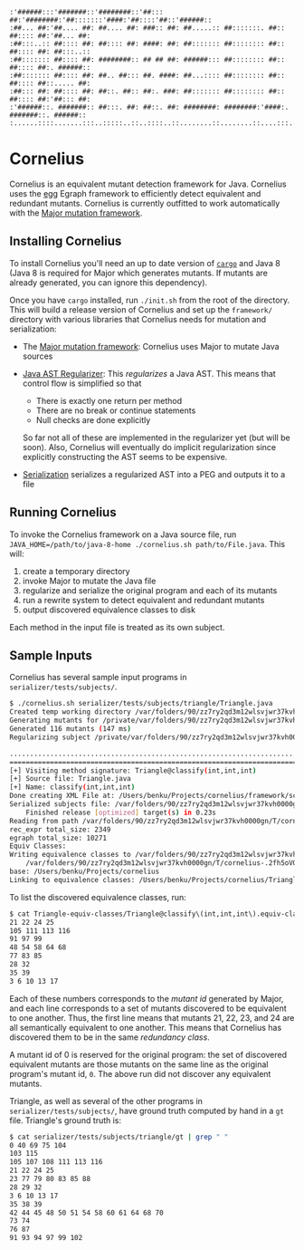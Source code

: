 ```
:'######:::'#######::'########::'##::: ##:'########:'##:::::::'####:'##::::'##::'######::
:##... ##:'##.... ##: ##.... ##: ###:: ##: ##.....:: ##:::::::. ##:: ##:::: ##:'##... ##:
:##:::..:: ##:::: ##: ##:::: ##: ####: ##: ##::::::: ##:::::::: ##:: ##:::: ##: ##:::..::
:##::::::: ##:::: ##: ########:: ## ## ##: ######::: ##:::::::: ##:: ##:::: ##:. ######::
:##::::::: ##:::: ##: ##.. ##::: ##. ####: ##...:::: ##:::::::: ##:: ##:::: ##::..... ##:
:##::: ##: ##:::: ##: ##::. ##:: ##:. ###: ##::::::: ##:::::::: ##:: ##:::: ##:'##::: ##:
:'######::. #######:: ##:::. ##: ##::. ##: ########: ########:'####:. #######::. ######::
:......::::.......:::..:::::..::..::::..::........::........::....:::.......::::......:::
```

# Cornelius
Cornelius is an equivalent mutant detection framework for Java. Cornelius uses
the [egg](https://github.com/mwillsey/egg) Egraph framework to efficiently
detect equivalent and redundant mutants. Cornelius is currently outfitted to
work automatically with the [Major mutation
framework](https://mutation-testing.org/).

## Installing Cornelius
To install Cornelius you'll need an up to date version of
[`cargo`](https://doc.rust-lang.org/cargo/getting-started/installation.html) and
Java 8 (Java 8 is required for Major which generates mutants. If mutants are
already generated, you can ignore this dependency).

Once you have `cargo` installed, run `./init.sh` from the root of the directory.
This will build a release version of Cornelius and set up the `framework/`
directory with various libraries that Cornelius needs for mutation and
serialization:

- The [Major mutation framework](https://mutation-testing.org): Cornelius
  uses Major to mutate Java sources
- [Java AST Regularizer](https://github.com/bkushigian/ast-regularizer): This
  _regularizes_ a Java AST. This means that control flow is simplified so that

  * There is exactly one return per method
  * There are no break or continue statements
  * Null checks are done explicitly
  
  So far not all of these are implemented in the regularizer yet (but will be
  soon). Also, Cornelius will eventually do implicit regularization since
  explicitly constructing the AST seems to be expensive.
- [Serialization](./serialization) serializes a regularized AST into a PEG and
  outputs it to a file

## Running Cornelius
To invoke the Cornelius framework on a Java source file, run
`JAVA_HOME=/path/to/java-8-home ./cornelius.sh path/to/File.java`. This will:

1. create a temporary directory
2. invoke Major to mutate the Java file
3. regularize and serialize the original program and each of its mutants
4. run a rewrite system to detect equivalent and redundant mutants
5. output discovered equivalence classes to disk

Each method in the input file is treated as its own subject.

## Sample Inputs
Cornelius has several sample input programs in `serializer/tests/subjects/`.

``` sh
$ ./cornelius.sh serializer/tests/subjects/triangle/Triangle.java
Created temp working directory /var/folders/90/zz7ry2qd3m12wlsvjwr37kvh0000gn/T/cornelius-.2fh5oVQV
Generating mutants for /private/var/folders/90/zz7ry2qd3m12wlsvjwr37kvh0000gn/T/cornelius-.2fh5oVQV/Triangle.java
Generated 116 mutants (147 ms)
Regularizing subject /private/var/folders/90/zz7ry2qd3m12wlsvjwr37kvh0000gn/T/cornelius-.2fh5oVQV/Triangle.java to /private/var/folders/90/zz7ry2qd3m12wlsvjwr37kvh0000gn/T/cornelius-.2fh5oVQV/regularized

....................................................................................................................
================================================================================
[+] Visiting method signature: Triangle@classify(int,int,int)
[+] Source file: Triangle.java
[+] Name: classify(int,int,int)
Done creating XML File at: /Users/benku/Projects/cornelius/framework/scripts/subjects.xml
Serialized subjects file: /var/folders/90/zz7ry2qd3m12wlsvjwr37kvh0000gn/T/cornelius-.2fh5oVQV/Triangle.xml
    Finished release [optimized] target(s) in 0.23s
Reading from path /var/folders/90/zz7ry2qd3m12wlsvjwr37kvh0000gn/T/cornelius-.2fh5oVQV/Triangle.xml
rec_expr total_size: 2349
egraph total_size: 10271
Equiv Classes:
Writing equivalence classes to /var/folders/90/zz7ry2qd3m12wlsvjwr37kvh0000gn/T/cornelius-.2fh5oVQV/equiv-classes:
    /var/folders/90/zz7ry2qd3m12wlsvjwr37kvh0000gn/T/cornelius-.2fh5oVQV/equiv-classes/Triangle@classify(int,int,int).equiv-class
base: /Users/benku/Projects/cornelius
Linking to equivalence classes: /Users/benku/Projects/cornelius/Triangle-equiv-classes
```

To list the discovered equivalence classes, run:

``` sh
$ cat Triangle-equiv-classes/Triangle@classify\(int,int,int\).equiv-class | grep " "
21 22 24 25
105 111 113 116
91 97 99
48 54 58 64 68
77 83 85
28 32
35 39
3 6 10 13 17
```

Each of these numbers corresponds to the _mutant id_ generated by Major, and
each line corresponds to a set of mutants discovered to be equivalent to one
another. Thus, the first line means that mutants 21, 22, 23, and 24 are all
semantically equivalent to one another. This means that Cornelius has discovered
them to be in the same _redundancy class_.

A mutant id of 0 is reserved for the original program: the set of discovered
equivalent mutants are those mutants on the same line as the original program's
mutant id, `0`. The above run did not discover any equivalent mutants.

Triangle, as well as several of the other programs in
`serializer/tests/subjects/`, have ground truth computed by hand in a `gt` file.
Triangle's ground truth is:

``` sh
$ cat serializer/tests/subjects/triangle/gt | grep " "
0 40 69 75 104
103 115
105 107 108 111 113 116
21 22 24 25
23 77 79 80 83 85 88
28 29 32
3 6 10 13 17
35 38 39
42 44 45 48 50 51 54 58 60 61 64 68 70
73 74
76 87
91 93 94 97 99 102
```

